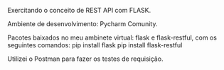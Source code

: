 Exercitando o conceito de REST API com FLASK. 

Ambiente de desenvolvimento: Pycharm Comunity.

Pacotes baixados no meu ambinete virtual:
flask e flask-restful, com os seguintes comandos:
pip install flask
pip install flask-restful

Utilizei o Postman para fazer os testes de requisição.

